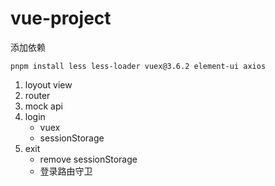 # vue-project

添加依赖

```
pnpm install less less-loader vuex@3.6.2 element-ui axios
```

1. loyout view
2. router
3. mock api
4. login
   - vuex
   - sessionStorage
5. exit
   - remove sessionStorage
   - 登录路由守卫
